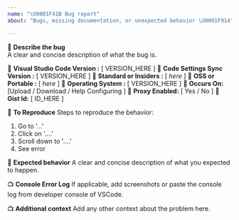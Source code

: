 ```yaml
---
name: "\U0001F41B Bug report"
about: "Bugs, missing documentation, or unexpected behavior \U0001F914"

---
```


🐛 **Describe the bug**  
A clear and concise description of what the bug is.


🌴 **Visual Studio Code Version :** [ VERSION_HERE ] 
🌴 **Code Settings Sync Version :** [ VERSION_HERE ] 
🌴 **Standard or Insiders :** [ _here_ ] 
🌴 **OSS or Portable :** [ _here_ ] 
🌴 **Operating System :** [ VERSION_HERE ] 
🌴 **Occurs On:** [Upload / Download / Help Configuring ]
🌴 **Proxy Enabled:** [ Yes / No ]
🌴 **Gist Id:** [ ID_HERE ]



📰 **To Reproduce**
Steps to reproduce the behavior:
1. Go to '...'
2. Click on '....'
3. Scroll down to '....'
4. See error

💪 **Expected behavior**
A clear and concise description of what you expected to happen.

📺 **Console Error Log** 
If applicable, add screenshots or paste the console log from developer console of VSCode.

📺  **Additional context**
Add any other context about the problem here.
